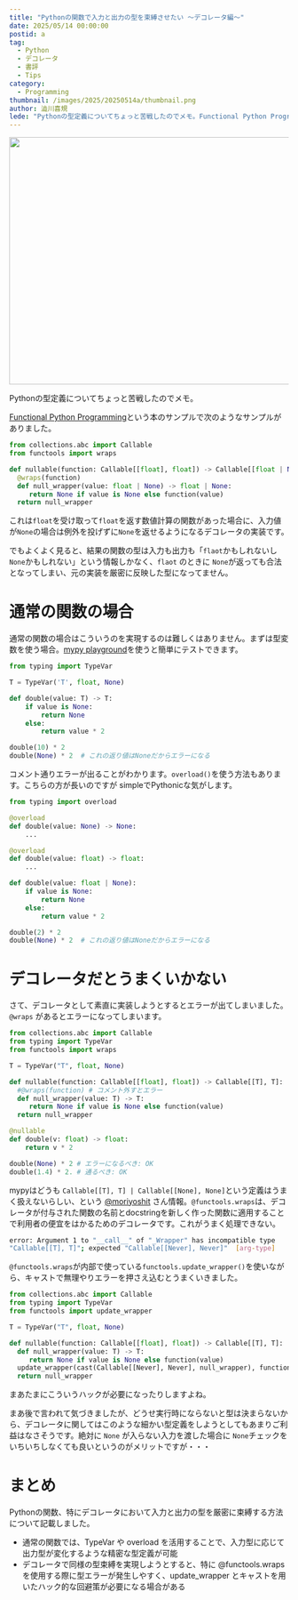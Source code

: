 ```yaml
---
title: "Pythonの関数で入力と出力の型を束縛させたい 〜デコレータ編〜"
date: 2025/05/14 00:00:00
postid: a
tag:
  - Python
  - デコレータ
  - 書評
  - Tips
category:
  - Programming
thumbnail: /images/2025/20250514a/thumbnail.png
author: 澁川喜規
lede: "Pythonの型定義についてちょっと苦戦したのでメモ。Functional Python Programmingという本のサンプルで次のようなサンプルがありました。"
---
```


<img src="/images/2025/20250514a/python.png" alt="" width="715" height="445">

Pythonの型定義についてちょっと苦戦したのでメモ。

[Functional Python Programming](https://www.amazon.co.jp/-/en/Steven-F-Lott/dp/1803232579)という本のサンプルで次のようなサンプルがありました。

```py
from collections.abc import Callable
from functools import wraps

def nullable(function: Callable[[float], float]) -> Callable[[float | None], float | None]:
  @wraps(function)
  def null_wrapper(value: float | None) -> float | None:
     return None if value is None else function(value)
  return null_wrapper
```

これは``float``を受け取って``float``を返す数値計算の関数があった場合に、入力値が``None``の場合は例外を投げずに``None``を返せるようになるデコレータの実装です。

でもよくよく見ると、結果の関数の型は入力も出力も「``flaot``かもしれないし``None``かもしれない」という情報しかなく、``flaot`` のときに ``None``が返っても合法となってしまい、元の実装を厳密に反映した型になってません。

# 通常の関数の場合

通常の関数の場合はこういうのを実現するのは難しくはありません。まずは型変数を使う場合。[mypy playground](https://mypy-play.net/?mypy=latest&python=3.13)を使うと簡単にテストできます。

```py
from typing import TypeVar

T = TypeVar('T', float, None)

def double(value: T) -> T:
    if value is None:
        return None
    else:
        return value * 2

double(10) * 2
double(None) * 2  # これの返り値はNoneだからエラーになる
```

コメント通りエラーが出ることがわかります。`overload()`を使う方法もあります。こちらの方が長いのですが simpleでPythonicな気がします。

```py
from typing import overload

@overload
def double(value: None) -> None:
    ...

@overload
def double(value: float) -> float:
    ...

def double(value: float | None):
    if value is None:
        return None
    else:
        return value * 2

double(2) * 2
double(None) * 2  # これの返り値はNoneだからエラーになる
```

# デコレータだとうまくいかない

さて、デコレータとして素直に実装しようとするとエラーが出てしまいました。 ``@wraps`` があるとエラーになってしまいます。

```py
from collections.abc import Callable
from typing import TypeVar
from functools import wraps

T = TypeVar("T", float, None)

def nullable(function: Callable[[float], float]) -> Callable[[T], T]:
  #@wraps(function) # コメント外すとエラー
  def null_wrapper(value: T) -> T:
     return None if value is None else function(value)
  return null_wrapper

@nullable
def double(v: float) -> float:
    return v * 2

double(None) * 2 # エラーになるべき: OK
double(1.4) * 2. # 通るべき: OK
```

mypyはどうも `Callable[[T], T] | Callable[[None], None]`という定義はうまく扱えないらしい、という [@moriyoshit](https://x.com/moriyoshit) さん情報。``@functools.wraps``は、デコレータが付与された関数の名前とdocstringを新しく作った関数に適用することで利用者の便宜をはかるためのデコレータです。これがうまく処理できない。

```sh
error: Argument 1 to "__call__" of "_Wrapper" has incompatible type
"Callable[[T], T]"; expected "Callable[[Never], Never]"  [arg-type]
```

``@functools.wraps``が内部で使っている``functools.update_wrapper()``を使いながら、キャストで無理やりエラーを押さえ込むとうまくいきました。

```py
from collections.abc import Callable
from typing import TypeVar
from functools import update_wrapper

T = TypeVar("T", float, None)

def nullable(function: Callable[[float], float]) -> Callable[[T], T]:
  def null_wrapper(value: T) -> T:
     return None if value is None else function(value)
  update_wrapper(cast(Callable[[Never], Never], null_wrapper), function)
  return null_wrapper
```

まあたまにこういうハックが必要になったりしますよね。

まあ後で言われて気づきましたが、どうせ実行時にならないと型は決まらないから、デコレータに関してはこのような細かい型定義をしようとしてもあまりご利益はなさそうです。絶対に ``None`` が入らない入力を渡した場合に ``None``チェックをいちいちしなくても良いというのがメリットですが・・・

# まとめ

Pythonの関数、特にデコレータにおいて入力と出力の型を厳密に束縛する方法について記載しました。

- 通常の関数では、TypeVar や overload を活用することで、入力型に応じて出力型が変化するような精密な型定義が可能
- デコレータで同様の型束縛を実現しようとすると、特に @functools.wraps を使用する際に型エラーが発生しやすく、update_wrapper とキャストを用いたハック的な回避策が必要になる場合がある
